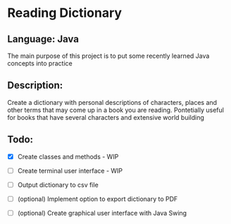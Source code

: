 # Reading Dictionary

## Language: Java

The main purpose of this project is to put some recently learned Java concepts into practice

## Description:
Create a dictionary with personal descriptions of characters, places and other terms that may come up in a book you are reading. Pontetially useful for books that have several characters and extensive world building

## Todo:

- [x] Create classes and methods - WIP
- [ ] Create terminal user interface - WIP
- [ ] Output dictionary to csv file
- [ ] (optional) Implement option to export dictionary to PDF
- [ ] (optional) Create graphical user interface with Java Swing


